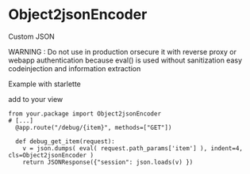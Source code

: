 # Object2jsonEncoder
Custom JSON

WARNING : Do not use in production orsecure it with reverse proxy or webapp authentication
because eval() is used without sanitization easy codeinjection and information extraction


Example with starlette

add to your view
```
from your.package import Object2jsonEncoder
# [...]
  @app.route("/debug/{item}", methods=["GET"])

  def debug_get_item(request):
    v = json.dumps( eval( request.path_params['item'] ), indent=4, cls=Object2jsonEncoder )
    return JSONResponse({"session": json.loads(v) })
